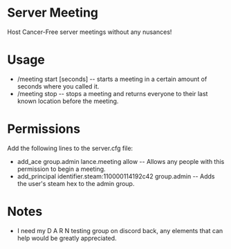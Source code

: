 # Server Meeting
Host Cancer-Free server meetings without any nusances!

# Usage

- /meeting start [seconds] -- starts a meeting in a certain amount of seconds where you called it.
- /meeting stop -- stops a meeting and returns everyone to their last known location before the meeting.

# Permissions

Add the following lines to the server.cfg file:
- add_ace group.admin lance.meeting allow -- Allows any people with this permission to begin a meeting.
- add_principal identifier.steam:110000114192c42 group.admin -- Adds the user's steam hex to the admin group.

# Notes
- I need my D A R N testing group on discord back, any elements that can help would be greatly appreciated.

